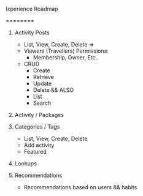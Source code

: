 Ixperience Roadmap

========


1. Activity Posts
    - List, View, Create, Delete  =>
    - Viewers (Travellers) Permissions:
        - Membership, Owner, Etc..
    - CRUD
        - Create
        - Retrieve
        - Update
        - Delete
         && ALSO
        - List
        - Search 

2. Activity / Packages


3. Categories / Tags
    - List, View, Create, Delete
    - Add activity
    - Featured 

4. Lookups

5. Recommendations
    - Recommendations based on users && habits 
